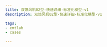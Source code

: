 ```yaml
---
title: 双馈风机02型-快速详细-标准化模型-v1
description: 双馈风机02型-快速详细-标准化模型-v1

tags:
- emtlab
- cases

---
```


<!-- import DocCardList from '@theme/DocCardList';

<DocCardList /> -->